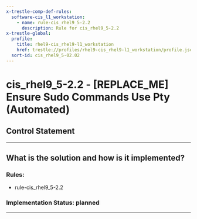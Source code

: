 ```yaml
---
x-trestle-comp-def-rules:
  software-cis_l1_workstation:
    - name: rule-cis_rhel9_5-2.2
      description: Rule for cis_rhel9_5-2.2
x-trestle-global:
  profile:
    title: rhel9-cis_rhel9-l1_workstation
    href: trestle://profiles/rhel9-cis_rhel9-l1_workstation/profile.json
  sort-id: cis_rhel9_5-02.02
---
```


# cis_rhel9_5-2.2 - \[REPLACE_ME\] Ensure Sudo Commands Use Pty (Automated)

## Control Statement

______________________________________________________________________

## What is the solution and how is it implemented?

<!-- For implementation status enter one of: implemented, partial, planned, alternative, not-applicable -->

<!-- Note that the list of rules under ### Rules: is read-only and changes will not be captured after assembly to JSON -->

<!-- Add control implementation description here for control: cis_rhel9_5-2.2 -->

### Rules:

  - rule-cis_rhel9_5-2.2

### Implementation Status: planned

______________________________________________________________________
